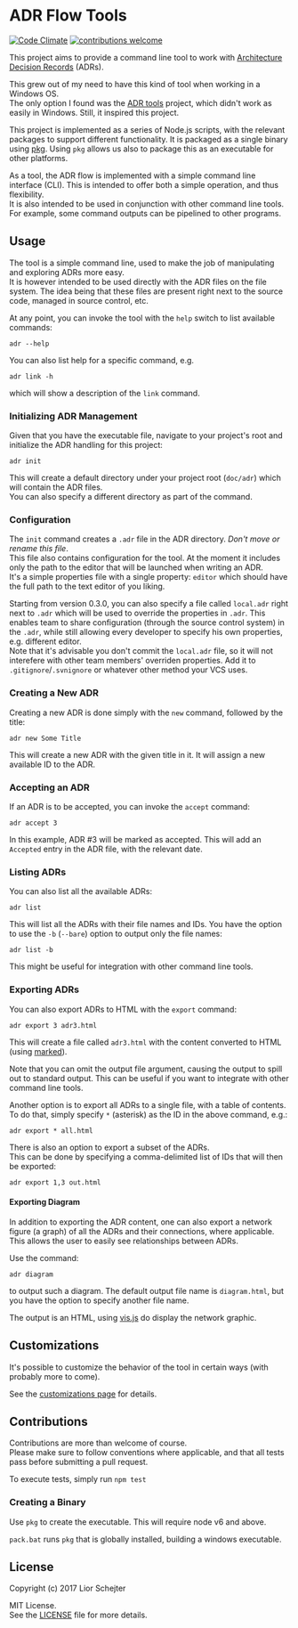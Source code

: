 
# ADR Flow Tools

[![Code Climate](https://codeclimate.com/github/slior/adrflow/badges/gpa.svg)](https://codeclimate.com/github/slior/adrflow)
[![contributions welcome](https://img.shields.io/badge/contributions-welcome-brightgreen.svg?style=flat)](#Contributions)

This project aims to provide a command line tool to work with [Architecture Decision Records](http://thinkrelevance.com/blog/2011/11/15/documenting-architecture-decisions) (ADRs).

This grew out of my need to have this kind of tool when working in a Windows OS.  
The only option I found was the [ADR tools](https://github.com/npryce/adr-tools) project, which didn't work as easily in Windows. Still, it inspired this project.

This project is implemented as a series of Node.js scripts, with the relevant packages to support different functionality. It is packaged as a single binary using [pkg](https://github.com/zeit/pkg). Using `pkg` allows us also to package this as an executable for other platforms.

As a tool, the ADR flow is implemented with a simple command line interface (CLI). This is intended to offer both a simple operation, and thus flexibility.  
It is also intended to be used in conjunction with other command line tools. For example, some command outputs can be pipelined to other programs.  


## Usage

The tool is a simple command line, used to make the job of manipulating and exploring ADRs more easy.  
It is however intended to be used directly with the ADR files on the file system. The idea being that these files are present right next to the source code, managed in source control, etc.

At any point, you can invoke the tool with the `help` switch to list available commands:
```
adr --help
```

You can also list help for a specific command, e.g. 
```
adr link -h
```
which will show a description of the `link` command.

### Initializing ADR Management
Given that you have the executable file, navigate to your project's root and initialize the ADR handling for this project:
```
adr init
```
This will create a default directory under your project root (`doc/adr`) which will contain the ADR files.  
You can also specify a different directory as part of the command.

### Configuration
The `init` command creates a `.adr` file in the ADR directory. _Don't move or rename this file_.  
This file also contains configuration for the tool. At the moment it includes only the path to the editor that will be launched when writing an ADR.  
It's a simple properties file with a single property: `editor` which should have the full path to the text editor of you liking.

Starting from version 0.3.0, you can also specify a file called `local.adr` right next to `.adr` which will be used to override the properties in `.adr`. This enables team to share configuration (through the source control system) in the `.adr`, while still allowing every developer to specify his own properties, e.g. different editor.  
Note that it's advisable you don't commit the `local.adr` file, so it will not interefere with other team members' overriden properties. Add it to `.gitignore`/`.svnignore` or whatever other method your VCS uses.

### Creating a New ADR
Creating a new ADR is done simply with the `new` command, followed by the title:
```
adr new Some Title
```
This will create a new ADR with the given title in it. It will assign a new available ID to the ADR.

### Accepting an ADR
If an ADR is to be accepted, you can invoke the `accept` command:
```
adr accept 3
```
In this example, ADR #3 will be marked as accepted. This will add an `Accepted` entry in the ADR file, with the relevant date.

### Listing ADRs
You can also list all the available ADRs:
```
adr list
```
This will list all the ADRs with their file names and IDs.
You have the option to use the `-b` (`--bare`) option to output only the file names:
```
adr list -b
```
This might be useful for integration with other command line tools.

### Exporting ADRs
You can also export ADRs to HTML with the `export` command:
```
adr export 3 adr3.html
```
This will create a file called `adr3.html` with the content converted to HTML (using [marked](https://github.com/chjj/marked)).

Note that you can omit the output file argument, causing the output to spill out to standard output. This can be useful if you want to integrate with other command line tools.

Another option is to export all ADRs to a single file, with a table of contents.  
To do that, simply specify `*` (asterisk) as the ID in the above command, e.g.:
```
adr export * all.html
```

There is also an option to export a subset of the ADRs.  
This can be done by specifying a comma-delimited list of IDs that will then be exported: 
```
adr export 1,3 out.html
```

#### Exporting Diagram
In addition to exporting the ADR content, one can also export a network figure (a graph) of all the ADRs and their connections, where applicable.  
This allows the user to easily see relationships between ADRs.

Use the command:
```
adr diagram
```
to output such a diagram. The default output file name is `diagram.html`, but you have the option to specify another file name.

The output is an HTML, using [vis.js](http://visjs.org/) do display the network graphic.

## Customizations
It's possible to customize the behavior of the tool in certain ways (with probably more to come).

See the [customizations page](./doc/Customization.md) for details.


## Contributions 
Contributions are more than welcome of course.  
Please make sure to follow conventions where applicable, and that all tests pass before submitting a pull request.

To execute tests, simply run `npm test`

### Creating a Binary
Use `pkg` to create the executable. This will require node v6 and above.  

`pack.bat` runs `pkg` that is globally installed, building a windows executable.



## License

Copyright (c) 2017 Lior Schejter

MIT License.  
See the [LICENSE](./LICENSE) file for more details.
